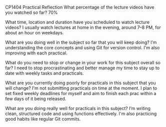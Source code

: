 CP1404 Practical Reflection
What percentage of the lecture videos have you watched so far?
70%

What time, location and duration have you scheduled to watch lecture videos?
I usually watch lectures at home in the evening, around 7–8 PM, for about an hour on weekdays.

What are you doing well in the subject so far that you will keep doing?
I’m understanding the core concepts and using Git for version control. I'm also improving with each practical.

What do you need to stop or change in your work for this subject overall so far?
I need to stop procrastinating and better manage my time to stay up to date with weekly tasks and practicals.

What are you currently doing poorly for practicals in this subject that you will change?
I'm not submitting practicals on time at the moment. I plan to set fixed weekly deadlines for myself and aim to finish each prac within a few days of it being released.

What are you doing really well for practicals in this subject?
I’m writing clean, structured code and using functions effectively. I'm also practicing good habits like regular Git commits.

